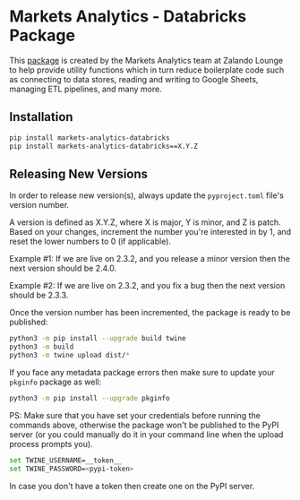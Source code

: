 # Markets Analytics - Databricks Package

This [package](https://pypi.org/project/markets-analytics-databricks/) is created by the Markets Analytics team at Zalando Lounge to help provide utility functions which in turn reduce boilerplate code such as connecting to data stores, reading and writing to Google Sheets, managing ETL pipelines, and many more.

## Installation

```sh
pip install markets-analytics-databricks
pip install markets-analytics-databricks==X.Y.Z
```

## Releasing New Versions

In order to release new version(s), always update the `pyproject.toml` file's version number.

A version is defined as X.Y.Z, where X is major, Y is minor, and Z is patch. Based on your changes, increment the number you're interested in by 1, and reset the lower numbers to 0 (if applicable).

Example #1: If we are live on 2.3.2, and you release a minor version then the next version should be 2.4.0.

Example #2: If we are live on 2.3.2, and you fix a bug then the next version should be 2.3.3.

Once the version number has been incremented, the package is ready to be published:

```sh
python3 -m pip install --upgrade build twine
python3 -m build
python3 -m twine upload dist/*
```

If you face any metadata package errors then make sure to update your `pkginfo` package as well:

```sh
python3 -m pip install --upgrade pkginfo
```

PS: Make sure that you have set your credentials before running the commands above, otherwise the package won't be published to the PyPI server (or you could manually do it in your command line when the upload process prompts you).

```sh
set TWINE_USERNAME=__token__
set TWINE_PASSWORD=<pypi-token>
```

In case you don't have a token then create one on the PyPI server.